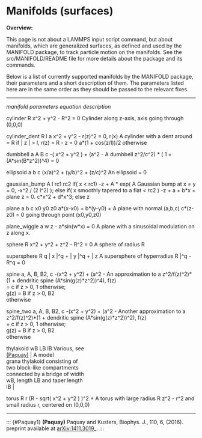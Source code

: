# Manifolds (surfaces)

**Overview:**

This page is not about a LAMMPS input script command, but about
manifolds, which are generalized surfaces, as defined and used by the
MANIFOLD package, to track particle motion on the manifolds. See the
src/MANIFOLD/README file for more details about the package and its
commands.

Below is a list of currently supported manifolds by the MANIFOLD
package, their parameters and a short description of them. The
parameters listed here are in the same order as they should be passed to
the relevant fixes.

  --------------- -------------- ------------------------------- ------------------------------
  *manifold*      *parameters*   *equation*                      *description*

  cylinder        R              x\^2 + y\^2 - R\^2 = 0          Cylinder along z-axis, axis
                                                                 going through (0,0,0)

  cylinder_dent   R l a          x\^2 + y\^2 - r(z)\^2 = 0, r(x) A cylinder with a dent around
                                 = R if \| z \| \> l, r(z) = R - z = 0
                                 a\*(1 + cos(z/l))/2 otherwise   

  dumbbell        a A B c        -( x\^2 + y\^2 ) + (a\^2 -      A dumbbell
                                 z\^2/c\^2) \* ( 1 +             
                                 (A\*sin(B\*z\^2))\^4) = 0       

  ellipsoid       a b c          (x/a)\^2 + (y/b)\^2 + (z/c)\^2  An ellipsoid
                                 = 0                             

  gaussian_bump   A l rc1 rc2    if( x \< rc1) -z + A \* exp(    A Gaussian bump at x = y = 0,
                                 -x\^2 / (2 l\^2) ); else if( x  smoothly tapered to a flat
                                 \< rc2 ) -z + a + b\*x +        plane z = 0.
                                 c\*x\^2 + d\*x\^3; else z       

  plane           a b c x0 y0 z0 a\*(x-x0) + b\*(y-y0) +         A plane with normal (a,b,c)
                                 c\*(z-z0) = 0                   going through point (x0,y0,z0)

  plane_wiggle    a w            z - a\*sin(w\*x) = 0            A plane with a sinusoidal
                                                                 modulation on z along x.

  sphere          R              x\^2 + y\^2 + z\^2 - R\^2 = 0   A sphere of radius R

  supersphere     R q            \| x \|\^q + \| y \|\^q + \| z  A supersphere of hyperradius R
                                 \|\^q - R\^q = 0                

  spine           a, A, B, B2, c -(x\^2 + y\^2) + (a\^2 -        An approximation to a
                                 z\^2/f(z)\^2)\*(1 +             dendritic spine
                                 (A\*sin(g(z)\*z\^2))\^4), f(z)  
                                 = c if z \> 0, 1 otherwise;     
                                 g(z) = B if z \> 0, B2          
                                 otherwise                       

  spine_two       a, A, B, B2, c -(x\^2 + y\^2) + (a\^2 -        Another approximation to a
                                 z\^2/f(z)\^2)\*(1 +             dendritic spine
                                 (A\*sin(g(z)\*z\^2))\^2), f(z)  
                                 = c if z \> 0, 1 otherwise;     
                                 g(z) = B if z \> 0, B2          
                                 otherwise                       

  thylakoid       wB LB lB       Various, see                    
                                 [(Paquay)](Paquay1) \| A model  
                                 grana thylakoid consisting of   
                                 two block-like compartments     
                                 connected by a bridge of width  
                                 wB, length LB and taper length  
                                 lB \|                           

  torus           R r            (R - sqrt( x\^2 + y\^2 ) )\^2 + A torus with large radius R
                                 z\^2 - r\^2                     and small radius r, centered
                                                                 on (0,0,0)
  --------------- -------------- ------------------------------- ------------------------------

::: {#Paquay1}
**(Paquay)** Paquay and Kusters, Biophys. J., 110, 6, (2016). preprint
available at [arXiv:1411.3019](https://arxiv.org/abs/1411.3019/)\_.
:::
